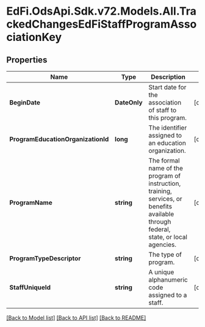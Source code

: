 # EdFi.OdsApi.Sdk.v72.Models.All.TrackedChangesEdFiStaffProgramAssociationKey

## Properties

Name | Type | Description | Notes
------------ | ------------- | ------------- | -------------
**BeginDate** | **DateOnly** | Start date for the association of staff to this program. | [optional] 
**ProgramEducationOrganizationId** | **long** | The identifier assigned to an education organization. | [optional] 
**ProgramName** | **string** | The formal name of the program of instruction, training, services, or benefits available through federal, state, or local agencies. | [optional] 
**ProgramTypeDescriptor** | **string** | The type of program. | [optional] 
**StaffUniqueId** | **string** | A unique alphanumeric code assigned to a staff. | [optional] 

[[Back to Model list]](../../README.md#documentation-for-models) [[Back to API list]](../../README.md#documentation-for-api-endpoints) [[Back to README]](../../README.md)

